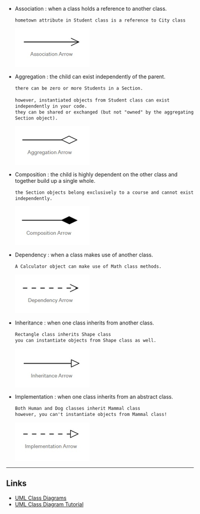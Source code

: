 - Association : when a class holds a reference to another class.

    ```
    hometown attribute in Student class is a reference to City class 
    ```

    ![One Way Association](resources/01_association.jpg)



- Aggregation : the child can exist independently of the parent.

    ```
    there can be zero or more Students in a Section.

    however, instantiated objects from Student class can exist independently in your code.
    they can be shared or exchanged (but not "owned" by the aggregating Section object).
    ```

    ![Aggregation](resources/02_aggregation.jpg)


- Composition  : the child is highly dependent on the other class and together build up a single whole.

    ```
    the Section objects belong exclusively to a course and cannot exist independently.
    ```

    ![Composition](resources/03_composition.jpg)


- Dependency : when a class makes use of another class.

    ```
    A Calculator object can make use of Math class methods.
    ```

    ![Dependency](resources/04_dependency.jpg)

- Inheritance : when one class inherits from another class.

    ```
    Rectangle class inherits Shape class
    you can instantiate objects from Shape class as well. 
    ```
    
    ![Inheritance](resources/06_inheritance.jpg)


- Implementation : when one class inherits from an abstract class.

    ```
    Both Human and Dog classes inherit Mammal class 
    however, you can't instantiate objects from Mammal class! 
    ```

    ![Implementation](resources/05_implementation.jpg)

    

---
## Links 

- [UML Class Diagrams](https://taylorial.com/oo/uml/)
- [UML Class Diagram Tutorial](https://www.visual-paradigm.com/guide/uml-unified-modeling-language/uml-class-diagram-tutorial/)

